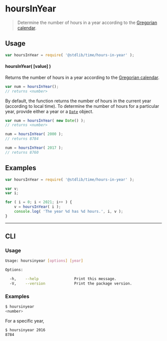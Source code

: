 # hoursInYear

> Determine the number of hours in a year according to the [Gregorian calendar][gregorian-calendar].

<section class="usage">

## Usage

``` javascript
var hoursInYear = require( '@stdlib/time/hours-in-year' );
```


#### hoursInYear( \[value\] )

Returns the number of hours in a year according to the [Gregorian calendar][gregorian-calendar].

``` javascript
var num = hoursInYear();
// returns <number>
```

By default, the function returns the number of hours in the current year (according to local time). To determine the number of hours for a particular year, provide either a year or a [`Date`][date-object] object.

``` javascript
var num = hoursInYear( new Date() );
// returns <number>

num = hoursInYear( 2000 );
// returns 8784

num = hoursInYear( 2017 );
// returns 8760
```

</section>

<!-- /.usage -->


<section class="examples">

## Examples

``` javascript
var hoursInYear = require( '@stdlib/time/hours-in-year' );

var v;
var i;

for ( i = 0; i < 2021; i++ ) {
    v = hoursInYear( i );
    console.log( 'The year %d has %d hours.', i, v );
}
```

</section>

<!-- /.examples -->


---

<section class="cli">

## CLI

<section class="usage">

### Usage

``` bash
Usage: hoursinyear [options] [year]

Options:

  -h,    --help                Print this message.
  -V,    --version             Print the package version.
```

</section>

<!-- /.usage -->

<section class="examples">

### Examples

``` bash
$ hoursinyear
<number>
```

For a specific year,

``` bash
$ hoursinyear 2016
8784
```

</section>

<!-- /.examples -->

</section>

<!-- /.cli -->


<section class="links">

[gregorian-calendar]: https://en.wikipedia.org/wiki/Gregorian_calendar
[date-object]: https://developer.mozilla.org/en-US/docs/Web/JavaScript/Reference/Global_Objects/Date

</section>

<!-- /.links -->
